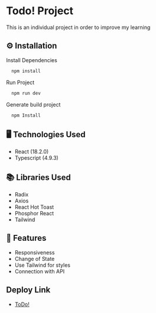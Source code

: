 # Todo! Project

This is an individual project in order to improve my learning

## ⚙️ Installation

Install Dependencies

```bash
  npm install
```

Run Project

```bash
  npm run dev
```

Generate build project

```bash
  npm Install
```

## 🖥️ Technologies Used

- React (18.2.0)
- Typescript (4.9.3)

## 📚 Libraries Used

- Radix
- Axios
- React Hot Toast
- Phosphor React
- Tailwind

## 🚀 Features

- Responsiveness
- Change of State
- Use Tailwind for styles
- Connection with API

## Deploy Link

- [ToDo!](https://to-do-project-inky.vercel.app/)
